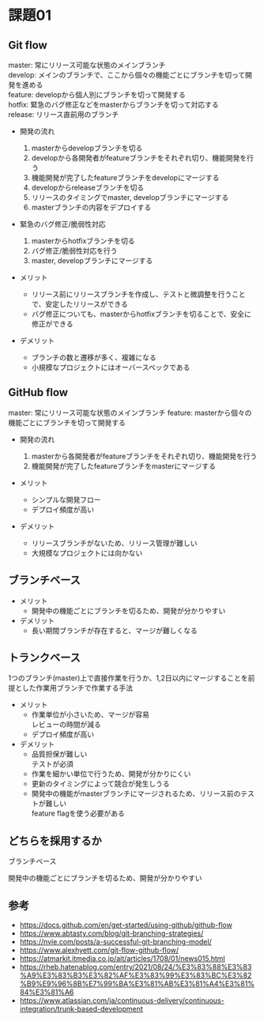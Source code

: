 # 課題01

## Git flow

master: 常にリリース可能な状態のメインブランチ  
develop: メインのブランチで、ここから個々の機能ごとにブランチを切って開発を進める  
feature: developから個人別にブランチを切って開発する  
hotfix: 緊急のバグ修正などをmasterからブランチを切って対応する  
release: リリース直前用のブランチ  

- 開発の流れ
  1. masterからdevelopブランチを切る
  1. developから各開発者がfeatureブランチをそれぞれ切り、機能開発を行う
  1. 機能開発が完了したfeatureブランチをdevelopにマージする
  1. developからreleaseブランチを切る
  1. リリースのタイミングでmaster, developブランチにマージする
  1. masterブランチの内容をデプロイする

- 緊急のバグ修正/脆弱性対応
  1. masterからhotfixブランチを切る
  1. バグ修正/脆弱性対応を行う
  1. master, developブランチにマージする

- メリット
  - リリース前にリリースブランチを作成し、テストと微調整を行うことで、安定したリリースができる
  - バグ修正についても、masterからhotfixブランチを切ることで、安全に修正ができる
- デメリット
  - ブランチの数と遷移が多く、複雑になる
  - 小規模なプロジェクトにはオーバースペックである

## GitHub flow

master: 常にリリース可能な状態のメインブランチ
feature: masterから個々の機能ごとにブランチを切って開発する

- 開発の流れ
  1. masterから各開発者がfeatureブランチをそれぞれ切り、機能開発を行う
  1. 機能開発が完了したfeatureブランチをmasterにマージする

- メリット
  - シンプルな開発フロー
  - デプロイ頻度が高い
- デメリット
  - リリースブランチがないため、リリース管理が難しい
  - 大規模なプロジェクトには向かない

## ブランチベース

- メリット
  - 開発中の機能ごとにブランチを切るため、開発が分かりやすい
- デメリット
  - 長い期間ブランチが存在すると、マージが難しくなる

## トランクベース

1つのブランチ(master)上で直接作業を行うか、1,2日以内にマージすることを前提とした作業用ブランチで作業する手法  

- メリット
  - 作業単位が小さいため、マージが容易  
    レビューの時間が減る
  - デプロイ頻度が高い
- デメリット
  - 品質担保が難しい  
    テストが必須
  - 作業を細かい単位で行うため、開発が分かりにくい
  - 更新のタイミングによって競合が発生しうる
  - 開発中の機能がmasterブランチにマージされるため、リリース前のテストが難しい  
    feature flagを使う必要がある  

## どちらを採用するか

ブランチベース  

開発中の機能ごとにブランチを切るため、開発が分かりやすい

## 参考

- <https://docs.github.com/en/get-started/using-github/github-flow>
- <https://www.abtasty.com/blog/git-branching-strategies/>
- <https://nvie.com/posts/a-successful-git-branching-model/>
- <https://www.alexhyett.com/git-flow-github-flow/>
- <https://atmarkit.itmedia.co.jp/ait/articles/1708/01/news015.html>
- <https://rheb.hatenablog.com/entry/2021/08/24/%E3%83%88%E3%83%A9%E3%83%B3%E3%82%AF%E3%83%99%E3%83%BC%E3%82%B9%E9%96%8B%E7%99%BA%E3%81%AB%E3%81%A4%E3%81%84%E3%81%A6>
- <https://www.atlassian.com/ja/continuous-delivery/continuous-integration/trunk-based-development>
